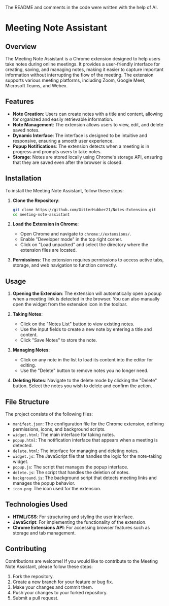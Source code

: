 The README and comments in the code were written with the help of AI.

# Meeting Note Assistant

## Overview

The Meeting Note Assistant is a Chrome extension designed to help users take notes during online meetings. It provides a user-friendly interface for creating, saving, and managing notes, making it easier to capture important information without interrupting the flow of the meeting. The extension supports various meeting platforms, including Zoom, Google Meet, Microsoft Teams, and Webex.

## Features

- **Note Creation**: Users can create notes with a title and content, allowing for organized and easily retrievable information.
- **Note Management**: The extension allows users to view, edit, and delete saved notes.
- **Dynamic Interface**: The interface is designed to be intuitive and responsive, ensuring a smooth user experience.
- **Popup Notifications**: The extension detects when a meeting is in progress and prompts users to take notes.
- **Storage**: Notes are stored locally using Chrome's storage API, ensuring that they are saved even after the browser is closed.

## Installation

To install the Meeting Note Assistant, follow these steps:

1. **Clone the Repository**:
   ```bash
   git clone https://github.com/GitterHubber21/Notes-Extension.git
   cd meeting-note-assistant
   ```

2. **Load the Extension in Chrome**:
   - Open Chrome and navigate to `chrome://extensions/`.
   - Enable "Developer mode" in the top right corner.
   - Click on "Load unpacked" and select the directory where the extension files are located.

3. **Permissions**: The extension requires permissions to access active tabs, storage, and web navigation to function correctly.

## Usage

1. **Opening the Extension**: The extension will automatically open a popup when a meeting link is detected in the browser. You can also manually open the widget from the extension icon in the toolbar.

2. **Taking Notes**:
   - Click on the "Notes List" button to view existing notes.
   - Use the input fields to create a new note by entering a title and content.
   - Click "Save Notes" to store the note.

3. **Managing Notes**:
   - Click on any note in the list to load its content into the editor for editing.
   - Use the "Delete" button to remove notes you no longer need.

4. **Deleting Notes**: Navigate to the delete mode by clicking the "Delete" button. Select the notes you wish to delete and confirm the action.

## File Structure

The project consists of the following files:

- `manifest.json`: The configuration file for the Chrome extension, defining permissions, icons, and background scripts.
- `widget.html`: The main interface for taking notes.
- `popup.html`: The notification interface that appears when a meeting is detected.
- `delete.html`: The interface for managing and deleting notes.
- `widget.js`: The JavaScript file that handles the logic for the note-taking widget.
- `popup.js`: The script that manages the popup interface.
- `delete.js`: The script that handles the deletion of notes.
- `background.js`: The background script that detects meeting links and manages the popup behavior.
- `icon.png`: The icon used for the extension.

## Technologies Used

- **HTML/CSS**: For structuring and styling the user interface.
- **JavaScript**: For implementing the functionality of the extension.
- **Chrome Extensions API**: For accessing browser features such as storage and tab management.

## Contributing

Contributions are welcome! If you would like to contribute to the Meeting Note Assistant, please follow these steps:

1. Fork the repository.
2. Create a new branch for your feature or bug fix.
3. Make your changes and commit them.
4. Push your changes to your forked repository.
5. Submit a pull request.

